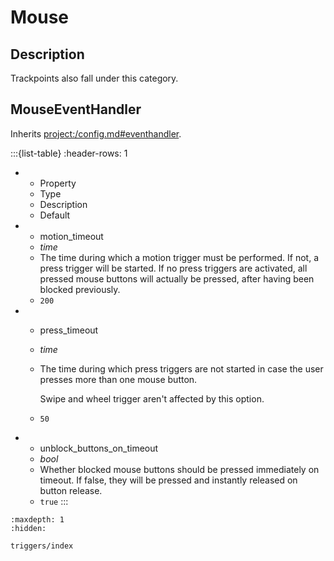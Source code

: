 # Mouse
## Description
Trackpoints also fall under this category.

## MouseEventHandler
Inherits <project:/config.md#eventhandler>.

:::{list-table}
:header-rows: 1

* - Property
  - Type
  - Description
  - Default

* - motion_timeout
  - *time*
  - The time during which a motion trigger must be performed. If not, a press trigger will be started. If no press triggers are activated, all pressed mouse
    buttons will actually be pressed, after having been blocked previously.
  - ``200``

* - press_timeout
  - *time*
  - The time during which press triggers are not started in case the user presses more than one mouse button.

    Swipe and wheel trigger aren't affected by this option.
  - ``50``

* - unblock_buttons_on_timeout
  - *bool*
  - Whether blocked mouse buttons should be pressed immediately on timeout. If false, they will be pressed and instantly released on button release.
  - ``true``
:::

```{toctree}
:maxdepth: 1
:hidden:

triggers/index
```